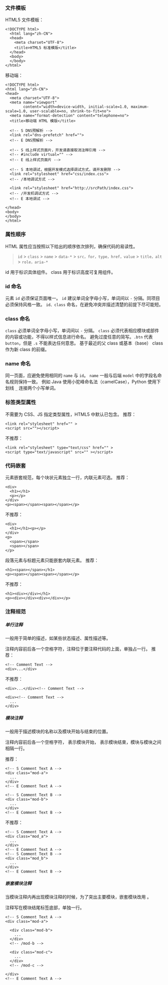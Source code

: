 ### 文件模板

HTML5 文件模板：

```
<!DOCTYPE html>
  <html lang="zh-CN">
  <head>
    <meta charset="UTF-8">
    <title>HTML5 标准模版</title>
  </head>
  <body>
  </body>
</html>
```

移动端：

```
<!DOCTYPE html>
<html lang="zh-CN">
<head>
  <meta charset="UTF-8">
  <meta name="viewport"
        content="width=device-width, initial-scale=1.0, maximum-scale=1.0, user-scalable=no, shrink-to-fit=no">
  <meta name="format-detection" content="telephone=no">
  <title>移动端 HTML 模版</title>

  <!-- S DNS预解析 -->
  <link rel="dns-prefetch" href="">
  <!-- E DNS预解析 -->

  <!-- S 线上样式页面片，开发请直接取消注释引用 -->
  <!-- #include virtual="" -->
  <!-- E 线上样式页面片 -->

  <!-- S 本地调试，根据开发模式选择调试方式，请开发删除 -->
  <link rel="stylesheet" href="css/index.css">
  <!-- /本地调试方式 -->

  <link rel="stylesheet" href="http://srcPath/index.css">
  <!-- /开发机调试方式 -->
  <!-- E 本地调试 -->

</head>
<body>
</body>
</html>
```

### 属性顺序

HTML 属性应当按照以下给出的顺序依次排列，确保代码的易读性。

> `id` > `class` > `name` > `data-*` > `src，for，type，href，value` > `title，alt` > `role，aria-*`

id 用于标识具体组件。
class 用于标识高度可复用组件。

### id 命名

元素 `id` 必须保证页面唯一。
`id` 建议单词全字母小写，单词间以 `-` 分隔。同项目必须保持风格一致。
`id、class` 命名，在避免冲突并描述清楚的前提下尽可能短。

### class 命名

`class` 必须单词全字母小写，单词间以 `-` 分隔。
`class` 必须代表相应模块或部件的内容或功能，不得以样式信息进行命名。
避免过度任意的简写。`.btn` 代表 `button`，但是 `.s` 不能表达任何意思。
基于最近的父 class 或基本（base） class 作为新 class 的前缀。

### name 命名

同一页面，应避免使用相同的 `name` 与 `id`。
`name` 一般与后端 `model` 中的字段名命名规则保持一致。
例如 Java 使用小驼峰命名法（camelCase），Python 使用下划线 `_` 连接两个小写单词。

### 标签类型属性

不需要为 CSS、JS 指定类型属性，HTML5 中默认已包含。
推荐：

```
<link rel="stylesheet" href="" >
<script src=""></script>
```

不推荐：

```
<link rel="stylesheet" type="text/css" href="" >
<script type="text/javascript" src="" ></script>
```

### 代码嵌套

元素嵌套规范，每个块状元素独立一行，内联元素可选。
推荐：

```
<div>
  <h1></h1>
  <p></p>
</div>
<p><span></span><span></span></p>
```

不推荐：

```
<div>
  <h1></h1><p></p>
</div>
<p>
  <span></span>
  <span></span>
</p>
```

段落元素与标题元素只能嵌套内联元素。
推荐：

```
<h1><span></span></h1>
<p><span></span><span></span></p>
```

不推荐：

```
<h1><div></div></h1>
<p><div></div><div></div></p>
```

### 注释规范

##### 单行注释

一般用于简单的描述，如某些状态描述、属性描述等。

注释内容前后各一个空格字符，注释位于要注释代码的上面，单独占一行。
推荐：

```
<!-- Comment Text -->
<div>...</div>
```

不推荐：

```
<div>...</div><!-- Comment Text -->

<div><!-- Comment Text -->
  ...
</div>
```

##### 模块注释

一般用于描述模块的名称以及模块开始与结束的位置。

注释内容前后各一个空格字符，<!-- S Comment Text --> 表示模块开始，<!-- E Comment Text --> 表示模块结束，模块与模块之间相隔一行。

推荐：

```
<!-- S Comment Text A -->
<div class="mod-a">
  ...
</div>
<!-- E Comment Text A -->

<!-- S Comment Text B -->
<div class="mod-b">
  ...
</div>
<!-- E Comment Text B -->
```

不推荐：

```
<!-- S Comment Text A -->
<div class="mod_a">
  ...
</div>
<!-- E Comment Text A -->
<!-- S Comment Text B -->
<div class="mod_b">
  ...
</div>
<!-- E Comment Text B -->
```

##### 嵌套模块注释

当模块注释内再出现模块注释的时候，为了突出主要模块，嵌套模块改用 <!-- /Comment Text -->。

注释写在模块结尾标签底部，单独一行。

```
<!-- S Comment Text A -->
<div class="mod-a">

  <div class="mod-b">
    ...
  </div>
  <!-- /mod-b -->

  <div class="mod-c">
    ...
  </div>
  <!-- /mod-c -->

</div>
<!-- E Comment Text A -->
```
